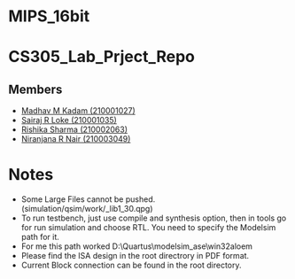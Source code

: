 # MIPS_16bit

# CS305_Lab_Prject_Repo

## Members
- [Madhav M Kadam (210001027)](https://github.com/madhaviit)
- [Sairaj R Loke (210001035)](https://github.com/SairajLoke)
- [Rishika Sharma (210002063)](https://github.com/gravityinescapable)
- [Niranjana R Nair (210003049)](https://github.com/NiranjanaNair27)

# Notes
- Some Large Files cannot be pushed. (simulation/qsim/work/_lib1_30.qpg)
- To run testbench, just use compile and synthesis option, then in tools go for run simulation and choose RTL. You need to specify the Modelsim path for it.
- For me this path worked D:\Quartus\modelsim_ase\win32aloem
- Please find the ISA design in the root directrory in PDF format.
- Current Block connection can be found in the root directory.
